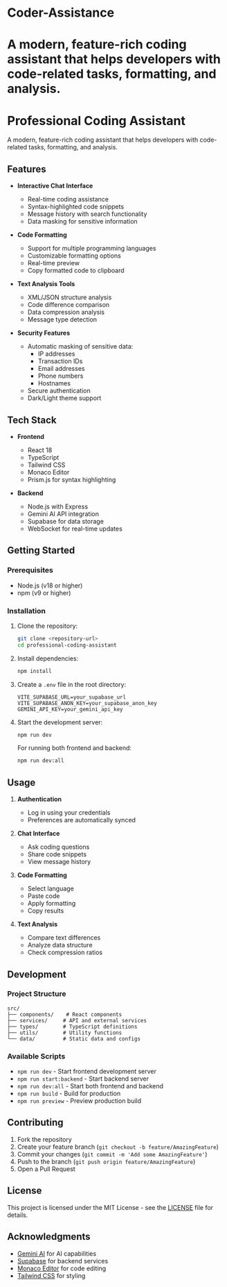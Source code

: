 
# Coder-Assistance
A modern, feature-rich coding assistant that helps developers with code-related tasks, formatting, and analysis.
=======
# Professional Coding Assistant

A modern, feature-rich coding assistant that helps developers with code-related tasks, formatting, and analysis.

## Features

- **Interactive Chat Interface**
  - Real-time coding assistance
  - Syntax-highlighted code snippets
  - Message history with search functionality
  - Data masking for sensitive information

- **Code Formatting**
  - Support for multiple programming languages
  - Customizable formatting options
  - Real-time preview
  - Copy formatted code to clipboard

- **Text Analysis Tools**
  - XML/JSON structure analysis
  - Code difference comparison
  - Data compression analysis
  - Message type detection

- **Security Features**
  - Automatic masking of sensitive data:
    - IP addresses
    - Transaction IDs
    - Email addresses
    - Phone numbers
    - Hostnames
  - Secure authentication
  - Dark/Light theme support

## Tech Stack

- **Frontend**
  - React 18
  - TypeScript
  - Tailwind CSS
  - Monaco Editor
  - Prism.js for syntax highlighting

- **Backend**
  - Node.js with Express
  - Gemini AI API integration
  - Supabase for data storage
  - WebSocket for real-time updates

## Getting Started

### Prerequisites

- Node.js (v18 or higher)
- npm (v9 or higher)

### Installation

1. Clone the repository:
   ```bash
   git clone <repository-url>
   cd professional-coding-assistant
   ```

2. Install dependencies:
   ```bash
   npm install
   ```

3. Create a `.env` file in the root directory:
   ```env
   VITE_SUPABASE_URL=your_supabase_url
   VITE_SUPABASE_ANON_KEY=your_supabase_anon_key
   GEMINI_API_KEY=your_gemini_api_key
   ```

4. Start the development server:
   ```bash
   npm run dev
   ```

   For running both frontend and backend:
   ```bash
   npm run dev:all
   ```

## Usage

1. **Authentication**
   - Log in using your credentials
   - Preferences are automatically synced

2. **Chat Interface**
   - Ask coding questions
   - Share code snippets
   - View message history

3. **Code Formatting**
   - Select language
   - Paste code
   - Apply formatting
   - Copy results

4. **Text Analysis**
   - Compare text differences
   - Analyze data structure
   - Check compression ratios

## Development

### Project Structure

```
src/
├── components/    # React components
├── services/     # API and external services
├── types/        # TypeScript definitions
├── utils/        # Utility functions
└── data/         # Static data and configs
```

### Available Scripts

- `npm run dev` - Start frontend development server
- `npm run start:backend` - Start backend server
- `npm run dev:all` - Start both frontend and backend
- `npm run build` - Build for production
- `npm run preview` - Preview production build

## Contributing

1. Fork the repository
2. Create your feature branch (`git checkout -b feature/AmazingFeature`)
3. Commit your changes (`git commit -m 'Add some AmazingFeature'`)
4. Push to the branch (`git push origin feature/AmazingFeature`)
5. Open a Pull Request

## License

This project is licensed under the MIT License - see the [LICENSE](LICENSE) file for details.

## Acknowledgments

- [Gemini AI](https://ai.google.dev/) for AI capabilities
- [Supabase](https://supabase.com/) for backend services
- [Monaco Editor](https://microsoft.github.io/monaco-editor/) for code editing
- [Tailwind CSS](https://tailwindcss.com/) for styling
